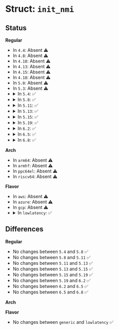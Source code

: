 # Struct: <code>init_nmi</code>

## Status
<b>Regular</b>
<ul>
<li>
In <code>4.4</code>: Absent ⚠️
</li>
<li>
In <code>4.8</code>: Absent ⚠️
</li>
<li>
In <code>4.10</code>: Absent ⚠️
</li>
<li>
In <code>4.13</code>: Absent ⚠️
</li>
<li>
In <code>4.15</code>: Absent ⚠️
</li>
<li>
In <code>4.18</code>: Absent ⚠️
</li>
<li>
In <code>5.0</code>: Absent ⚠️
</li>
<li>
In <code>5.3</code>: Absent ⚠️
</li>
<li>
<details>
<summary>In <code>5.4</code>: ✅</summary>

```c
struct init_nmi {
    unsigned int offset;
    unsigned int mask;
    unsigned int data;
};
```
</details>
</li>
<li>
<details>
<summary>In <code>5.8</code>: ✅</summary>

```c
struct init_nmi {
    unsigned int offset;
    unsigned int mask;
    unsigned int data;
};
```
</details>
</li>
<li>
<details>
<summary>In <code>5.11</code>: ✅</summary>

```c
struct init_nmi {
    unsigned int offset;
    unsigned int mask;
    unsigned int data;
};
```
</details>
</li>
<li>
<details>
<summary>In <code>5.13</code>: ✅</summary>

```c
struct init_nmi {
    unsigned int offset;
    unsigned int mask;
    unsigned int data;
};
```
</details>
</li>
<li>
<details>
<summary>In <code>5.15</code>: ✅</summary>

```c
struct init_nmi {
    unsigned int offset;
    unsigned int mask;
    unsigned int data;
};
```
</details>
</li>
<li>
<details>
<summary>In <code>5.19</code>: ✅</summary>

```c
struct init_nmi {
    unsigned int offset;
    unsigned int mask;
    unsigned int data;
};
```
</details>
</li>
<li>
<details>
<summary>In <code>6.2</code>: ✅</summary>

```c
struct init_nmi {
    unsigned int offset;
    unsigned int mask;
    unsigned int data;
};
```
</details>
</li>
<li>
<details>
<summary>In <code>6.5</code>: ✅</summary>

```c
struct init_nmi {
    unsigned int offset;
    unsigned int mask;
    unsigned int data;
};
```
</details>
</li>
<li>
<details>
<summary>In <code>6.8</code>: ✅</summary>

```c
struct init_nmi {
    unsigned int offset;
    unsigned int mask;
    unsigned int data;
};
```
</details>
</li>
</ul>
<b>Arch</b>
<ul>
<li>
In <code>arm64</code>: Absent ⚠️
</li>
<li>
In <code>armhf</code>: Absent ⚠️
</li>
<li>
In <code>ppc64el</code>: Absent ⚠️
</li>
<li>
In <code>riscv64</code>: Absent ⚠️
</li>
</ul>
<b>Flavor</b>
<ul>
<li>
In <code>aws</code>: Absent ⚠️
</li>
<li>
In <code>azure</code>: Absent ⚠️
</li>
<li>
In <code>gcp</code>: Absent ⚠️
</li>
<li>
<details>
<summary>In <code>lowlatency</code>: ✅</summary>

```c
struct init_nmi {
    unsigned int offset;
    unsigned int mask;
    unsigned int data;
};
```
</details>
</li>
</ul>

## Differences
<b>Regular</b>
<ul>
<li>
No changes between <code>5.4</code> and <code>5.8</code> ✅
</li>
<li>
No changes between <code>5.8</code> and <code>5.11</code> ✅
</li>
<li>
No changes between <code>5.11</code> and <code>5.13</code> ✅
</li>
<li>
No changes between <code>5.13</code> and <code>5.15</code> ✅
</li>
<li>
No changes between <code>5.15</code> and <code>5.19</code> ✅
</li>
<li>
No changes between <code>5.19</code> and <code>6.2</code> ✅
</li>
<li>
No changes between <code>6.2</code> and <code>6.5</code> ✅
</li>
<li>
No changes between <code>6.5</code> and <code>6.8</code> ✅
</li>
</ul>
<b>Arch</b>
<ul>
</ul>
<b>Flavor</b>
<ul>
<li>
No changes between <code>generic</code> and <code>lowlatency</code> ✅
</li>
</ul>
